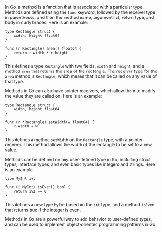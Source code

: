 In Go, a method is a function that is associated with a particular type. Methods are defined using the `func` keyword, followed by the receiver type in parentheses, and then the method name, argument list, return type, and body in curly braces. Here is an example:

```
type Rectangle struct {
    width, height float64
}

func (r Rectangle) area() float64 {
    return r.width * r.height
}
```

This defines a type `Rectangle` with two fields, `width` and `height`, and a method `area` that returns the area of the rectangle. The receiver type for the `area` method is `Rectangle`, which means that it can be called on any value of that type.

Methods in Go can also have pointer receivers, which allow them to modify the value they are called on. Here is an example:

```
type Rectangle struct {
    width, height float64
}

func (r *Rectangle) setWidth(w float64) {
    r.width = w
}
```

This defines a method `setWidth` on the `Rectangle` type, with a pointer receiver. This method allows the width of the rectangle to be set to a new value.

Methods can be defined on any user-defined type in Go, including struct types, interface types, and even basic types like integers and strings. Here is an example:

```
type MyInt int

func (i MyInt) isEven() bool {
    return i%2 == 0
}
```

This defines a new type `MyInt` based on the `int` type, and a method `isEven` that returns true if the integer is even.

Methods in Go are a powerful way to add behavior to user-defined types, and can be used to implement object-oriented programming patterns in Go.
